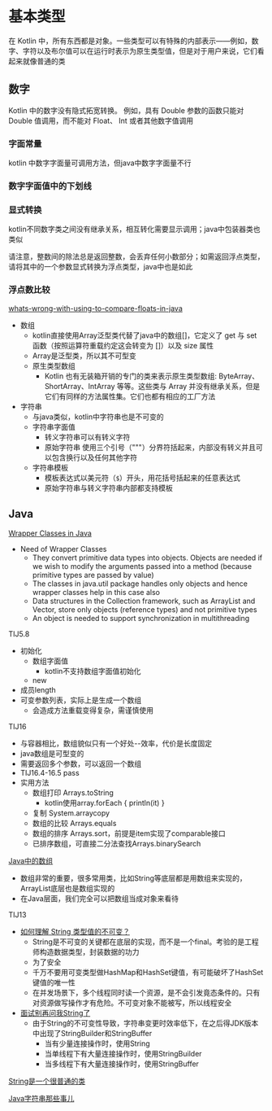 # 基本类型

在 Kotlin 中，所有东西都是对象。一些类型可以有特殊的内部表示——例如，数字、字符以及布尔值可以在运行时表示为原生类型值，但是对于用户来说，它们看起来就像普通的类

## 数字

Kotlin 中的数字没有隐式拓宽转换。 例如，具有 Double 参数的函数只能对 Double 值调用，而不能对 Float、 Int 或者其他数字值调用

### 字面常量

kotlin 中数字字面量可调用方法，但java中数字字面量不行

### 数字字面值中的下划线

### 显式转换

kotlin不同数字类之间没有继承关系，相互转化需要显示调用；java中包装器类也类似

请注意，整数间的除法总是返回整数，会丢弃任何小数部分；如需返回浮点类型，请将其中的一个参数显式转换为浮点类型，java中也是如此

### 浮点数比较

[whats-wrong-with-using-to-compare-floats-in-java](https://stackoverflow.com/questions/1088216/whats-wrong-with-using-to-compare-floats-in-java)





+ 数组
  + kotlin直接使用Array泛型类代替了java中的数组[]，它定义了 get 与 set 函数（按照运算符重载约定这会转变为 []）以及 size 属性
  + Array是泛型类，所以其不可型变
  + 原生类型数组
    + Kotlin 也有无装箱开销的专门的类来表示原生类型数组: ByteArray、 ShortArray、IntArray 等等。这些类与 Array 并没有继承关系，但是它们有同样的方法属性集。它们也都有相应的工厂方法
+ 字符串
  + 与java类似，kotlin中字符串也是不可变的
  + 字符串字面值
    + 转义字符串可以有转义字符
    + 原始字符串 使用三个引号（"""）分界符括起来，内部没有转义并且可以包含换行以及任何其他字符
  + 字符串模板
    + 模板表达式以美元符（`$`）开头，用花括号括起来的任意表达式
    + 原始字符串与转义字符串内部都支持模板

## Java

[Wrapper Classes in Java](https://www.geeksforgeeks.org/wrapper-classes-java/)

+ Need of Wrapper Classes
  + They convert primitive data types into objects. Objects are needed if we wish to modify the arguments passed into a method (because primitive types are passed by value)
  + The classes in java.util package handles only objects and hence wrapper classes help in this case also
  + Data structures in the Collection framework, such as ArrayList and Vector, store only objects (reference types) and not primitive types
  + An object is needed to support synchronization in multithreading

TIJ5.8

+ 初始化
  + 数组字面值
    + kotlin不支持数组字面值初始化
  + new
+ 成员length
+ 可变参数列表，实际上是生成一个数组
  + 会造成方法重载变得复杂，需谨慎使用

TIJ16

+ 与容器相比，数组貌似只有一个好处--效率，代价是长度固定
+ java数组是可型变的
+ 需要返回多个参数，可以返回一个数组
+ TIJ16.4-16.5 pass
+ 实用方法
  + 数组打印 Arrays.toString
    + kotlin使用array.forEach { println(it) }
  + 复制 System.arraycopy
  + 数组的比较 Arrays.equals
  + 数组的排序 Arrays.sort，前提是item实现了comparable接口
  + 已排序数组，可直接二分法查找Arrays.binarySearch

[Java中的数组](https://zhuanlan.zhihu.com/p/27584309)

+ 数组非常的重要，很多常用类，比如String等底层都是用数组来实现的，ArrayList底层也是数组实现的
+ 在Java层面，我们完全可以把数组当成对象来看待

TIJ13

+ [如何理解 String 类型值的不可变？](https://www.zhihu.com/question/20618891)
  + String是不可变的关键都在底层的实现，而不是一个final。考验的是工程师构造数据类型，封装数据的功力
  + 为了安全
  + 千万不要用可变类型做HashMap和HashSet键值，有可能破坏了HashSet键值的唯一性
  + 在并发场景下，多个线程同时读一个资源，是不会引发竟态条件的。只有对资源做写操作才有危险。不可变对象不能被写，所以线程安全
+ [面试别再问我String了](https://zhuanlan.zhihu.com/p/60643031)
  + 由于String的不可变性导致，字符串变更时效率低下，在之后得JDK版本中出现了StringBuilder和StringBuffer
    + 当有少量连接操作时，使用String
    + 当单线程下有大量连接操作时，使用StringBuilder
    + 当多线程下有大量连接操作时，使用StringBuffer

[String是一个很普通的类](https://zhuanlan.zhihu.com/p/27626724)

[Java字符串那些事儿](https://zhuanlan.zhihu.com/p/27570687)